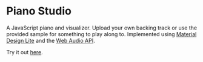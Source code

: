 # Piano Studio
A JavaScript piano and visualizer. Upload your own backing track or use the provided sample for something to play along
to. Implemented using [Material Design Lite](http://www.getmdl.io/) and the
[Web Audio API](https://developer.mozilla.org/en-US/docs/Web/API/Web_Audio_API).

Try it out [here](http://hashahid.github.io/Piano-Studio/).
